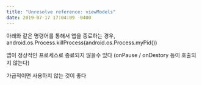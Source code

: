 ```yaml
---
title: "Unresolve reference: viewModels"
date: 2019-07-17 17:04:09 -0400
---
```



아래와 같은 명령어를 통해서 앱을 종료하는 경우,
android.os.Process.killProcess(android.os.Process.myPid())

앱이 정상적인 프로세스로 종료되지 않을수 있다
(onPause / onDestory 등이 호출되지 않는다)


가급적이면 사용하지 않는 것이 좋다
